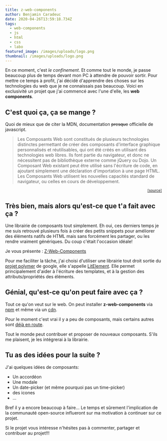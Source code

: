 ```yaml
---
title: z-web-components
author: Benjamin Caradeuc
date: 2020-04-26T13:59:18.734Z
tags:
  - web-components
  - js
  - html
  - css
  - labo
featured_image: /images/uploads/logo.png
thumbnail: /images/uploads/logo.png
---
```

En ce moment, c'est *le confinement*. Et comme tout le monde, je passe beaucoup plus de temps devant mon PC à attendre de pouvoir sortir. Pour mettre ce temps à profit, j'ai décidé d'apprendre des choses sur les technologies du web que je ne connaissais pas beaucoup. Voici en exclusivité un projet que j'ai commencé avec l'une d'elle, les **web components**.

## C'est quoi ça, ça se mange ?

Quoi de mieux que de citer la MDN, documentation ~~presque~~ officielle de javascript.

> Les Composants Web sont constitués de plusieurs technologies distinctes permettant de créer des composants d'interface graphique personnalisés et réutilisables, qui ont été créés en utilisant des technologies web libres. Ils font partie du navigateur, et donc ne nécessitent pas de bibliothèque externe comme jQuery ou Dojo. Un Composant Web existant peut être utilisé sans l'écriture de code, en ajoutant simplement une déclaration d'importation à une page HTML. Les Composants Web utilisent les nouvelles capacités standard de navigateur, ou celles en cours de développement.
> 
<small style="display: block; text-align: right;">[[source]](https://developer.mozilla.org/fr/docs/Web/Web_Components)</small>

## Très bien, mais alors qu'est-ce que t'a fait avec ça ?

Une librairie de composants tout simplement. Eh oui, ces derniers temps je me suis retrouvé plusieurs fois à créer des petits snippets pour améliorer des éléments natifs de HTML mais sans forcément les partager, ou les rendre vraiment génériques. Du coup c'était l'occasion idéale!

Je vous présente : [Z-Web-Components](https://z-web-components.netlify.app)

Pour me faciliter la tâche, j'ai choisi d'utiliser une librairie tout droit sortie du [projet polymer](https://www.polymer-project.org/) de google, elle s'appelle [LitElement](https://lit-element.polymer-project.org/). Elle permet principalement d'aider à l'écriture des templates, et à la gestion des attributs/propriétés des éléments.

## Génial, qu'est-ce qu'on peut faire avec ça ?

Tout ce qu'on veut sur le web. On peut installer **z-web-components** via [npm](https://www.npmjs.com/package/z-web-components) et même via un [cdn](https://unpkg.com/z-web-components).

Pour le moment c'est vrai il y a peu de composants, mais certains autres sont [déjà en route](https://github.com/benavern/z-components/pulls).

Tout le monde peut contribuer et proposer de nouveaux composants. S'ils me plaisent, je les intégrerai à la librairie.

## Tu as des idées pour la suite ?

J'ai quelques idées de composants:
* Un accordéon
* Une modale
* Un date-picker (et même pourquoi pas un time-picker)
* des icones
* ...

Bref il y a encore beaucoup à faire... Le temps et sûrement l'implication de la communauté open-source influeront sur ma motivation à continuer sur ce projet.

Si le projet vous intéresse n'hésites pas à commenter, partager et contribuer au projet!!!
